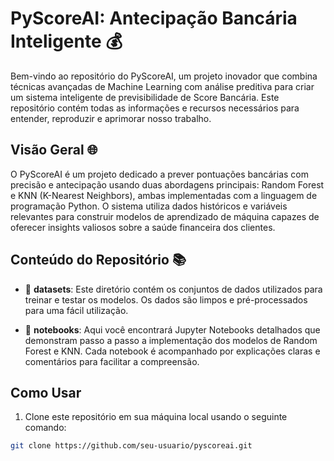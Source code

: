 # PyScoreAI: Antecipação Bancária Inteligente 💰

Bem-vindo ao repositório do PyScoreAI, um projeto inovador que combina técnicas avançadas de Machine Learning com análise preditiva para criar um sistema inteligente de previsibilidade de Score Bancária. Este repositório contém todas as informações e recursos necessários para entender, reproduzir e aprimorar nosso trabalho.

## Visão Geral 🌐

O PyScoreAI é um projeto dedicado a prever pontuações bancárias com precisão e antecipação usando duas abordagens principais: Random Forest e KNN (K-Nearest Neighbors), ambas implementadas com a linguagem de programação Python. O sistema utiliza dados históricos e variáveis relevantes para construir modelos de aprendizado de máquina capazes de oferecer insights valiosos sobre a saúde financeira dos clientes.

## Conteúdo do Repositório 📚

- 📁 **datasets**: Este diretório contém os conjuntos de dados utilizados para treinar e testar os modelos. Os dados são limpos e pré-processados para uma fácil utilização.

- 📁 **notebooks**: Aqui você encontrará Jupyter Notebooks detalhados que demonstram passo a passo a implementação dos modelos de Random Forest e KNN. Cada notebook é acompanhado por explicações claras e comentários para facilitar a compreensão.

## Como Usar

1. Clone este repositório em sua máquina local usando o seguinte comando:

```bash
git clone https://github.com/seu-usuario/pyscoreai.git

